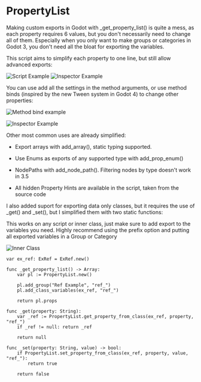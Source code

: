 # PropertyList

Making custom exports in Godot with _get_property_list() is quite a mess, as each property requires 6 values, but you don't necessarily need to change all of them. Especially when you only want to make groups or categories in Godot 3, you don't need all the bloat for exporting the variables.

This script aims to simplify each property to one line, but still allow advanced exports:

![Script Example](https://i.imgur.com/aRnVZbj.png) ![Inspector Example](https://i.imgur.com/8Koy5K6.png)

You can use add all the settings in the method arguments, or use method binds (inspired by the new Tween system in Godot 4) to change other properties:

![Method bind example](https://i.imgur.com/7YAlXCp.png)

![Inspector Example](https://i.imgur.com/FsEF8Ul.png)

Other most common uses are already simplified:

* Export arrays with add_array(), static typing supported.

* Use Enums as exports of any supported type with add_prop_enum()

* NodePaths with add_node_path(). Filtering nodes by type doesn't work in 3.5

* All hidden Property Hints are available in the script, taken from the source code

I also added suport for exporting data only classes, but it requires the use of _get() and _set(), but I simplified them with two static functions:

This works on any script or inner class, just make sure to add export to the variables you need. Highly recommend using the prefix option and putting all exported variables in a Group or Category

![Inner Class](https://i.imgur.com/fjgNzip.png)

```gdscript
var ex_ref: ExRef = ExRef.new()

func _get_property_list() -> Array:
	var pl := PropertyList.new()
	
	pl.add_group("Ref Example", "ref_")
	pl.add_class_variables(ex_ref, "ref_")
	
	return pl.props

func _get(property: String):
	var _ref := PropertyList.get_property_from_class(ex_ref, property, "ref_")
	if _ref != null: return _ref
	
	return null

func _set(property: String, value) -> bool:
	if PropertyList.set_property_from_class(ex_ref, property, value, "ref_"):
		return true
	
	return false
```
